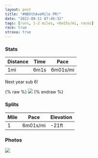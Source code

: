 ```yaml
---
layout: post
title: "#NB5thAveMile PR!"
date: "2022-09-11 07:46:32"
tags: [runs, 1-2 miles, <6m15s/mi, races]
race: true
strava: true
---
```


### Stats

| Distance | Time | Pace |
|----------|------|------|
|1mi|6m1s|6m01s/mi|

Next year sub 6!

{% raw %}
<img src='https://maps.googleapis.com/maps/api/staticmap?maptype=roadmap&path=enc:ek{wFf}lbMXJlBdAf@`@Z^VNPD^ZjAt@zBbAj@\h@VtAl@p@n@nAl@x@v@j@^THVXZV|@h@j@p@l@Xb@ZTHvDrCl@LRJd@`@dAf@lBvA~@l@h@X^XRVpAv@p@p@jAp@l@Tz@j@b@R^VVN~@p@t@Z^j@XRNHd@Jd@XLJXb@f@b@&key=AIzaSyC1MId7bFpkLXNAaYhBSTb8jLyiSqzbDtM&size=800x800&markers=color:yellow|label:S|40.77763,-73.96324&markers=color:green|label:F|40.76489999999997,-73.97239999999996'>
{% endraw %}

### Splits

| Mile | Pace | Elevation |
|------|------|-----------|
|1|6m01s/mi|-21ft|

### Photos
<img src='https://dgtzuqphqg23d.cloudfront.net/eU7MYAz2rwfkBD9lCtjopJP28t0LGj9KvrTPXAT6Zlg-768x585.jpg'>
